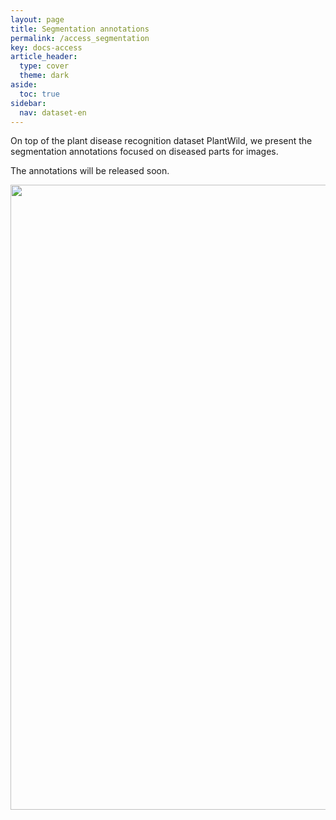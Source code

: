 ```yaml
---
layout: page
title: Segmentation annotations
permalink: /access_segmentation
key: docs-access
article_header:
  type: cover
  theme: dark
aside:
  toc: true
sidebar:
  nav: dataset-en
---
```




On top of the plant disease recognition dataset PlantWild, we present the segmentation annotations focused on diseased parts for images.

The annotations will be released soon.

<div align="center">
  <img width=1000 src="seg_samples.png"/>
</div>


